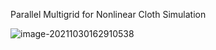 Parallel Multigrid for Nonlinear Cloth Simulation  

![image-20211030162910538](D:\定理\模拟技巧.md\image-20211030162910538.png)